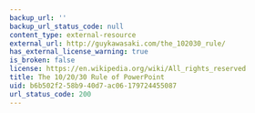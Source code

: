 ```yaml
---
backup_url: ''
backup_url_status_code: null
content_type: external-resource
external_url: http://guykawasaki.com/the_102030_rule/
has_external_license_warning: true
is_broken: false
license: https://en.wikipedia.org/wiki/All_rights_reserved
title: The 10/20/30 Rule of PowerPoint
uid: b6b502f2-58b9-40d7-ac06-179724455087
url_status_code: 200
---
```

